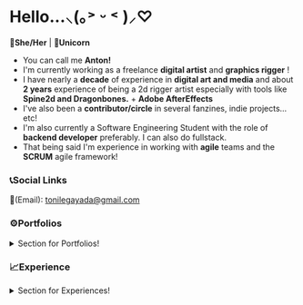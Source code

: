 # Hello...⸜(｡˃ ᵕ ˂ )⸝♡ 
**👧She/Her** | **🦄Unicorn**
<br>
- You can call me **Anton!**
- I'm currently working as a freelance **digital artist** and **graphics rigger** !
- I have nearly a **decade** of experience in **digital art and media** and about **2 years** experience of being a 2d rigger artist especially with tools like **Spine2d and Dragonbones.** + **Adobe AfterEffects**
- I've also been a **contributor/circle** in several fanzines, indie projects... etc!
- I'm also currently a Software Engineering Student with the role of **backend developer** preferably. I can also do fullstack.
- That being said I'm experience in working with **agile** teams and the **SCRUM** agile framework!
### 📞Social Links
📧(Email): tonilegayada@gmail.com

### ⚙️Portfolios
<details>
<summary>Section for Portfolios!</summary>
<br>
🖼️(Art Portfolio) (WIP) : 
🧰(Rig Portofolio) (WIP) :
🖥️(Developer Portfolio) (WIP):   
</details>


### 📈Experience
<details>
<summary>Section for Experiences!</summary>
<br>
🌐 Web Development: 
- TypeScript, Java
- React, Vite, NextJs with strong middleware and **backend focus**
- Prisma ORM, Mongoose ORM, some experience with Hibernate ORM
- SQL, NoSQL, PGSQL most of the time for relational
- Focus on Node.JS with Express, past experience with SpringBoot
- Comfortabe with MERN stack

🖼️Art: 
- Decade long experience with sophisticated software like Clip Studio Paint and Adobe Photoshop
- 2d Animation experience with CSP and Photoshop
- Logo and Design experience with Vector art in programs like Adobe Illustrator
- Rigging experience in Dragonbones Pro or Spine2d
  
🕹️Game Development: 
- Past experience with Pygame
- Working more on Godot
- Experience with PhaserJS
- Experience HTML 5 Canvas

⚙️Misc: 
</details>



  



  






